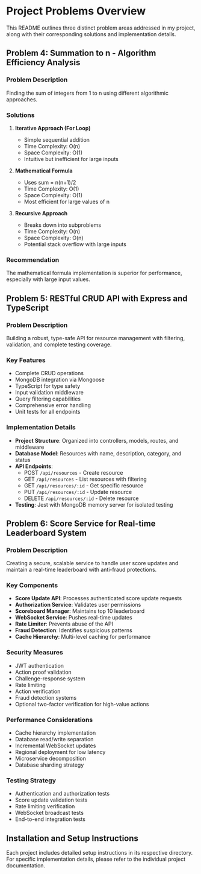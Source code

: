 # Project Problems Overview

This README outlines three distinct problem areas addressed in my project, along with their corresponding solutions and implementation details.

## Problem 4: Summation to n - Algorithm Efficiency Analysis

### Problem Description
Finding the sum of integers from 1 to n using different algorithmic approaches.

### Solutions
1. **Iterative Approach (For Loop)**
   - Simple sequential addition
   - Time Complexity: O(n)
   - Space Complexity: O(1)
   - Intuitive but inefficient for large inputs

2. **Mathematical Formula**
   - Uses sum = n(n+1)/2
   - Time Complexity: O(1)
   - Space Complexity: O(1)
   - Most efficient for large values of n

3. **Recursive Approach**
   - Breaks down into subproblems
   - Time Complexity: O(n)
   - Space Complexity: O(n)
   - Potential stack overflow with large inputs

### Recommendation
The mathematical formula implementation is superior for performance, especially with large input values.

## Problem 5: RESTful CRUD API with Express and TypeScript

### Problem Description
Building a robust, type-safe API for resource management with filtering, validation, and complete testing coverage.

### Key Features
- Complete CRUD operations
- MongoDB integration via Mongoose
- TypeScript for type safety
- Input validation middleware
- Query filtering capabilities
- Comprehensive error handling
- Unit tests for all endpoints

### Implementation Details
- **Project Structure**: Organized into controllers, models, routes, and middleware
- **Database Model**: Resources with name, description, category, and status
- **API Endpoints**:
  - POST `/api/resources` - Create resource
  - GET `/api/resources` - List resources with filtering
  - GET `/api/resources/:id` - Get specific resource
  - PUT `/api/resources/:id` - Update resource
  - DELETE `/api/resources/:id` - Delete resource
- **Testing**: Jest with MongoDB memory server for isolated testing

## Problem 6: Score Service for Real-time Leaderboard System

### Problem Description
Creating a secure, scalable service to handle user score updates and maintain a real-time leaderboard with anti-fraud protections.

### Key Components
- **Score Update API**: Processes authenticated score update requests
- **Authorization Service**: Validates user permissions
- **Scoreboard Manager**: Maintains top 10 leaderboard
- **WebSocket Service**: Pushes real-time updates
- **Rate Limiter**: Prevents abuse of the API
- **Fraud Detection**: Identifies suspicious patterns
- **Cache Hierarchy**: Multi-level caching for performance

### Security Measures
- JWT authentication
- Action proof validation
- Challenge-response system
- Rate limiting
- Action verification
- Fraud detection systems
- Optional two-factor verification for high-value actions

### Performance Considerations
- Cache hierarchy implementation
- Database read/write separation
- Incremental WebSocket updates
- Regional deployment for low latency
- Microservice decomposition
- Database sharding strategy

### Testing Strategy
- Authentication and authorization tests
- Score update validation tests
- Rate limiting verification
- WebSocket broadcast tests
- End-to-end integration tests

## Installation and Setup Instructions

Each project includes detailed setup instructions in its respective directory. For specific implementation details, please refer to the individual project documentation.
